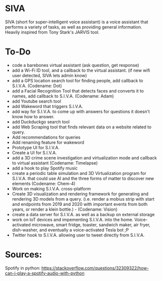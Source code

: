 # SIVA
SIVA (short for super-intelligent voice assistant) is a voice assistant that performs a variety of tasks, as well as providing general information. Heavily inspired from Tony Stark's JARVIS tool.

# To-Do
- code a barebones virtual assistant (ask question, get response)
- add a Wi-Fi ID tool, and a callback to the virtual assistant. (if new wifi user detected, SIVA lets admin know) 
- add a GPS location search tool for finding people, add callback to S.I.V.A. (Codename: Dot)
- add a Facial Recognition Tool that detects faces and converts it to names, add callback to S.I.V.A. (Codename: Adam)
- add Youtube search tool
- add Wakeword that triggers S.I.V.A.
- add way for S.I.V.A. to come up with answers for questions it doesn't know how to answer.
- add Duckduckgo search tool
- add Web Scraping tool that finds relevant data on a website related to query.
- Add recommendations for queries
- Add renaming feature for wakeword
- Prototype UI for S.I.V.A.
- Create a UI for S.I.V.A.
- add a 3D crime scene investigation and virtualization mode and callback to virtual assistant (Codename: Timelapse) 
- add a hook to play Spotify music
- create a periodic table simulation and 3D Virtualization program for S.I.V.A. that could use AI and the three forms of matter to discover new elements (Codename: Chem-4)
- Work on making S.I.V.A. cross-platform
- Create 3D visualization and rendering framework for generating and rendering 3D models from a query. (i.e. render a mobius strip with start and endpoints from 2019 and 2020 with important events from both years, or render a klein bottle.) - (Codename: Vision)
- create a data server for S.I.V.A. as well as a backup on external storage
- work on IoT devices and impementing S.I.V.A. into the home. Voice-activated microwave, smart fridge, toaster, sandwich maker, air fryer, dish-washer, and eventually a voice-activated Tesla bot ;P
- Twitter hook to S.I.V.A. allowing user to tweet directly from S.I.V.A. 

# Sources:
Spotify in python: https://stackoverflow.com/questions/32309322/how-can-i-play-a-spotify-audio-with-python
